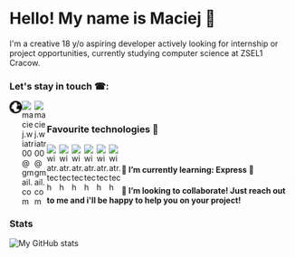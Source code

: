 # Hello! My name is Maciej 👋

I'm a creative 18 y/o aspiring developer actively looking for internship or project opportunities, currently studying computer science at ZSEL1 Cracow.

### Let's stay in touch ☎:
[<img align="left" alt="wiatr.tech" width="22px" src="https://raw.githubusercontent.com/iconic/open-iconic/master/svg/globe.svg" />](https://wiatr.tech)
[<img align="left" alt="maciej.wiatr00@gmail.com" width="22px" src="https://cdn.jsdelivr.net/npm/simple-icons@v3/icons/gmail.svg" />](mailto:maciej.wiatr00@gmail.com)
[<img align="left" alt="maciej.wiatr00@gmail.com" width="22px" src="https://cdn.jsdelivr.net/npm/simple-icons@v3/icons/linkedin.svg" />](https://www.linkedin.com/in/maciej-wiatr/)
<br />
### Favourite technologies 💝
<img align="left" alt="wiatr.tech" width="22px" src="https://cdn.jsdelivr.net/npm/simple-icons@3.4.1/icons/react.svg" />
<img align="left" alt="wiatr.tech" width="22px" src="https://cdn.jsdelivr.net/npm/simple-icons@3.4.1/icons/django.svg" />
<img align="left" alt="wiatr.tech" width="22px" src="https://cdn.jsdelivr.net/npm/simple-icons@3.4.1/icons/python.svg" />
<img align="left" alt="wiatr.tech" width="22px" src="https://cdn.jsdelivr.net/npm/simple-icons@3.4.1/icons/javascript.svg" />
<img align="left" alt="wiatr.tech" width="22px" src="https://cdn.jsdelivr.net/npm/simple-icons@3.4.1/icons/redux.svg" />
<img align="left" alt="wiatr.tech" width="22px" src="https://cdn.jsdelivr.net/npm/simple-icons@3.4.1/icons/next-dot-js.svg" />
<br />

#### 🌱 I’m currently learning: Express 🚀
#### 👯 I’m looking to collaborate! Just reach out to me and i'll be happy to help you on your project!
<!--
- 🔭 I’m currently working on ...


- 🤔 I’m looking for help with ...
-->
### Stats
<img align="left" alt="My GitHub stats" src="https://github-readme-stats.vercel.app/api?username=MaciejWiatr&count_private=true" />
<br /><br />
<!--
**MaciejWiatr/MaciejWiatr** is a ✨ _special_ ✨ repository because its `README.md` (this file) appears on your GitHub profile.

Here are some ideas to get you started:


- 💬 Ask me about ...
- 📫 How to reach me: ...
- 😄 Pronouns: ...
- ⚡ Fun fact: ...
-->
